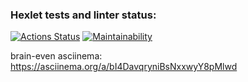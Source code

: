 ### Hexlet tests and linter status:
[![Actions Status](https://github.com/milsinery/frontend-project-lvl1/workflows/hexlet-check/badge.svg)](https://github.com/milsinery/frontend-project-lvl1/actions)
[![Maintainability](https://api.codeclimate.com/v1/badges/a99a88d28ad37a79dbf6/maintainability)](https://codeclimate.com/github/codeclimate/codeclimate/maintainability)

brain-even asciinema: https://asciinema.org/a/bI4DavqryniBsNxxwyY8pMlwd